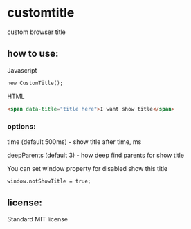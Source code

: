 # customtitle
custom browser title

## how to use:
Javascript
```html
new CustomTitle();
```
HTML
```html
<span data-title="title here">I want show title</span>
```

### options:
time (default 500ms) - show title after time, ms

deepParents (default 3) - how deep find parents for show title

You can set window property for disabled show this title
```html
window.notShowTitle = true;
```

## license:
Standard MIT license